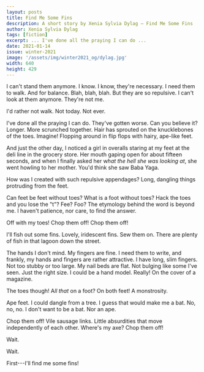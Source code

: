 ```yaml
---
layout: posts
title: Find Me Some Fins
description: A short story by Xenia Sylvia Dylag – Find Me Some Fins
author: Xenia Sylvia Dylag
tags: [fiction]
excerpt: ... I've done all the praying I can do ...
date: 2021-01-14
issue: winter-2021
image: '/assets/img/winter2021_og/dylag.jpg'
width: 640
height: 429
---
```


I can't stand them anymore. I know. I know, they're necessary. I need
them to walk. And for balance. Blah, blah, blah. But they are so
repulsive. I can't look at them anymore. They're not me.

I'd rather not walk. Not today. Not ever.

I've done all the praying I can do. They've gotten worse. Can you
believe it? Longer. More scrunched together. Hair has sprouted on the
knucklebones of the toes. Imagine! Flopping around in flip flops with
hairy, ape-like feet.

And just the other day, I noticed a girl in overalls staring at my feet
at the deli line in the grocery store. Her mouth gaping open for about
fifteen seconds, and when I finally asked her w*hat the hell she was
looking at*, she went howling to her mother. You'd think she saw Baba
Yaga.

How was I created with such repulsive appendages? Long, dangling things
protruding from the feet.

Can feet be feet without toes? What is a foot without toes? Hack the
toes and you lose the "t"? Fee? Foo? The etymology behind the word is
beyond me. I haven't patience, nor care, to find the answer.

Off with my toes! Chop them off! Chop them off!

I'll fish out some fins. Lovely, iridescent fins. Sew them on. There are
plenty of fish in that lagoon down the street.

The hands I don't mind. My fingers are fine. I need them to write, and
frankly, my hands and fingers are rather attractive. I have long, slim
fingers. Not too stubby or too large. My nail beds are flat. Not bulging
like some I've seen. Just the right size. I could be a hand model.
Really! On the cover of a magazine.

The toes though! A*ll that* on a foot? On both feet! A monstrosity.

Ape feet. I could dangle from a tree. I guess that would make me a bat.
No, no, no. I don't want to be a bat. Nor an ape.

Chop them off! Vile sausage links. Little absurdities that move
independently of each other. Where's my axe? Chop them off!

Wait.

Wait.

First---I'll find me some fins!

